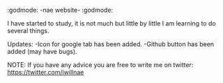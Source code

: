  :godmode: -nae website- :godmode:

I have started to study, it is not much but little by little I am learning to do several things.


Updates:
-Icon for google tab has been added.
-Github button has been added (may have bugs).


NOTE: If you have any advice you are free to write me on twitter: https://twitter.com/iwillnae
